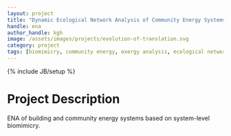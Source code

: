 ```yaml
---
layout: project
title: "Dynamic Ecological Network Analysis of Community Energy Systems"
handle: ena
author_handle: kgh
image: /assets/images/projects/evolution-of-translation.svg
category: project
tags: [biomimicry, community energy, exergy analysis, ecological network analysis]
---
```

{% include JB/setup %}

# Project Description

ENA of building and community energy systems based on system-level biomimicry. 